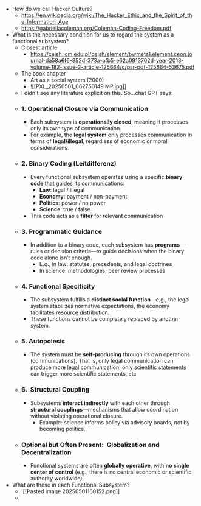 
- How do we call Hacker Culture?
	- https://en.wikipedia.org/wiki/The_Hacker_Ethic_and_the_Spirit_of_the_Information_Age
	- https://gabriellacoleman.org/Coleman-Coding-Freedom.pdf
- What is the necessary condition for us to regard the system as a functional subsystem?
	- Closest article
		- https://cejsh.icm.edu.pl/cejsh/element/bwmeta1.element.ceon.journal-da58a6f6-352d-373a-afb5-e62a0913702d-year-2013-volume-182-issue-2-article-125664/c/psr-pdf-125664-53675.pdf
	- The book chapter
		- Art as a social system (2000)
		- ![[PXL_20250501_062750149.MP.jpg]]
	- I didn't see any literature explicit on this. So...chat GPT says:
	- ### **1.** **Operational Closure via Communication**
		- Each subsystem is **operationally closed**, meaning it processes only its own type of communication.
		- For example, the **legal system** only processes communication in terms of **legal/illegal**, regardless of economic or moral considerations.
	- ### **2.** **Binary Coding (Leitdifferenz)**
		- Every functional subsystem operates using a specific **binary code** that guides its communications:
		    - **Law**: legal / illegal
		    - **Economy**: payment / non-payment
		    - **Politics**: power / no power
		    - **Science**: true / false
		- This code acts as a **filter** for relevant communication
	- ### **3.** **Programmatic Guidance**
		- In addition to a binary code, each subsystem has **programs**—rules or decision criteria—to guide decisions when the binary code alone isn’t enough.
		    - E.g., in law: statutes, precedents, and legal doctrines
		    - In science: methodologies, peer review processes
	- ### **4.** **Functional Specificity**
		- The subsystem fulfills a **distinct social function**—e.g., the legal system stabilizes normative expectations, the economy facilitates resource distribution.
		- These functions cannot be completely replaced by another system.
	- ### **5.** **Autopoiesis**
		- The system must be **self-producing** through its own operations (communications). That is, only legal communication can produce more legal communication, only scientific statements can trigger more scientific statements, etc
	- ### **6.**  **Structural Coupling**
		- Subsystems **interact indirectly** with each other through **structural couplings**—mechanisms that allow coordination without violating operational closure.
		    - Example: science informs policy via advisory boards, not by becoming politics.
	- ### **Optional but Often Present:**  **Globalization and Decentralization**
		- Functional systems are often **globally operative**, with **no single center of control** (e.g., there is no central economic or scientific authority worldwide).
- What are these in each Functional Subsystem?
	- ![[Pasted image 20250501160152.png]]
	- 
